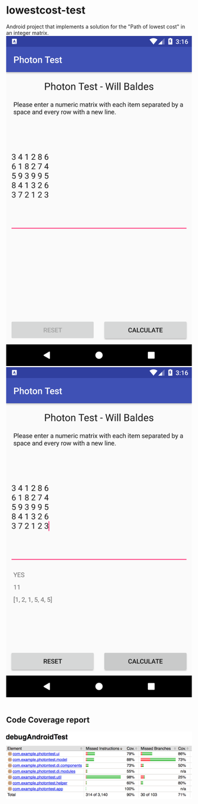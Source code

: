 # lowestcost-test
Android project that implements a solution for the "Path of lowest cost" in an integer matrix.<br />
![alt-text-1](/screens/Screenshot_input.png "Input Activity") ![alt-text-2](/screens/Screenshot_result.png "Result Activity")
<br />
<br />
## Code Coverage report
![alt-text-1](/screens/Screenshot_report.png "Input Activity")
